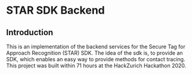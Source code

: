 # STAR SDK Backend
## Introduction
This is an implementation of the backend services for the Secure Tag for Approach Recognition (STAR) SDK. The idea of the sdk is, to provide an SDK, which enables an easy way to provide methods for contact tracing. This project was built within 71 hours at the HackZurich Hackathon 2020.

